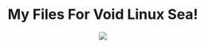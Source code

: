 <h1 align="center"> My Files For Void Linux Sea! </h1>

<p align="center"> <img src="https://user-images.githubusercontent.com/105821940/192190593-2b15b458-447c-44c5-af10-0197c40fffad.png"/> </p>
